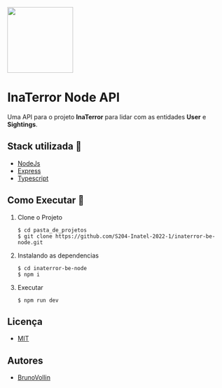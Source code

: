 
<img 
    src="https://cdn.discordapp.com/attachments/840344823348985878/973355003735588885/Group_4.png" 
    style="width: 150px"
/>

# InaTerror Node API



Uma API para o projeto **InaTerror** para lidar com as entidades **User** e **Sightings**.

<!-- ## UML -->

<!-- ![image](https://user-images.githubusercontent.com/61352086/167137208-40f1d674-1937-44ed-bbf5-f0640d8562ef.png) -->


## Stack utilizada 🚀
* [NodeJs](https://nodejs.org/en/)
* [Express](http://expressjs.com/pt-br/)
* [Typescript](https://www.typescriptlang.org/)



## Como Executar 🏃



1. Clone o Projeto
    ```shell
    $ cd pasta_de_projetos
    $ git clone https://github.com/S204-Inatel-2022-1/inaterror-be-node.git
    ```



2. Instalando as dependencias
    ```shell
    $ cd inaterror-be-node
    $ npm i
    ```



3. Executar
    ```shell
    $ npm run dev
    ```

## Licença

* [MIT](https://choosealicense.com/licenses/mit/)

## Autores
- [BrunoVollin](https://www.github.com/brunovollin)
